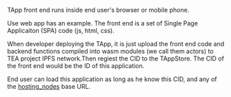 TApp front end runs inside end user's browser or mobile phone.

Use web app has an example. The front end is a set of Single Page Applicaiton (SPA) code (js, html, css). 

When developer deploying the TApp, it is just upload the front end code and backend functions compiled into wasm modules (we call them actors) to TEA project IPFS network.Then regiest the CID to the TAppStore. The CID of the front end would be the ID of this application. 

End user can load this application as long as he know this CID, and any of the [hosting_nodes](hosting_nodes.md) base URL.
